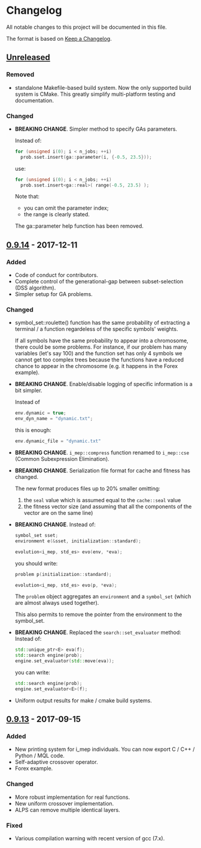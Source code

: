 # Changelog
All notable changes to this project will be documented in this file.

The format is based on [Keep a Changelog](http://keepachangelog.com/en/1.0.0/).

## [Unreleased]

### Removed
- standalone Makefile-based build system. Now the only supported build system is CMake. This greatly simplify multi-platform testing and documentation.

### Changed
- **BREAKING CHANGE**. Simpler method to specify GAs parameters.

  Instead of:
  ```C++
  for (unsigned i(0); i < n_jobs; ++i)
    prob.sset.insert(ga::parameter(i, {-0.5, 23.5}));
  ```

  use:

  ```C++
  for (unsigned i(0); i < n_jobs; ++i)
    prob.sset.insert<ga::real>( range(-0.5, 23.5) );
  ```

  Note that:
  - you can omit the parameter index;
  - the range is clearly stated.

  The ga::parameter help function has been removed.

## [0.9.14] - 2017-12-11

### Added
- Code of conduct for contributors.
- Complete control of the generational-gap between subset-selection (DSS
  algorithm).
- Simpler setup for GA problems.

### Changed
- symbol_set::roulette() function has the same probability of extracting a
  terminal / a function regardeless of the specific symbols' weights.

  If all symbols have the same probability to appear into a chromosome, there
  could be some problems.
  For instance, if our problem has many variables (let's say 100) and the
  function set has only 4 symbols we cannot get too complex trees because the
  functions have a reduced chance to appear in the chromosome (e.g. it
  happens in the Forex example).

- **BREAKING CHANGE**. Enable/disable logging of specific information is a bit
  simpler.

  Instead of
  ```C++
  env.dynamic = true;
  env_dyn_name = "dynamic.txt";
  ```

  this is enough:

  ```C++
  env.dynamic_file = "dynamic.txt"
  ```

- **BREAKING CHANGE**. `i_mep::compress` function renamed to `i_mep::cse`
  (Common Subexpression Elimination).

- **BREAKING CHANGE**. Serialization file format for cache and fitness has
  changed.

  The new format produces files up to 20% smaller omitting:
  1. the `seal` value which is assumed equal to the `cache::seal` value
  2. the fitness vector size (and assuming that all the components of the
     vector are on the same line)

- **BREAKING CHANGE**. Instead of:

  ```C++
  symbol_set sset;
  environment e(&sset, initialization::standard);

  evolution<i_mep, std_es> evo(env, *eva);
  ```

  you should write:

  ```C++
  problem p(initialization::standard);

  evolution<i_mep, std_es> evo(p, *eva);
  ```

  The `problem` object aggregates an `environment` and a `symbol_set` (which
  are almost always used together).

  This also permits to remove the pointer from the environment to the
  symbol_set.

- **BREAKING CHANGE**. Replaced the `search::set_evaluator` method:
  Instead of:

  ```C++
  std::unique_ptr<E> eva(f);
  std::search engine(prob);
  engine.set_evaluator(std::move(eva));
  ```

  you can write:

  ```C++
  std::search engine(prob);
  engine.set_evaluator<E>(f);
  ```

- Uniform output results for make / cmake build systems.


## [0.9.13] - 2017-09-15

### Added
- New printing system for i_mep individuals. You can now export C / C++ / Python / MQL code.
- Self-adaptive crossover operator.
- Forex example.

### Changed
- More robust implementation for real functions.
- New uniform crossover implementation.
- ALPS can remove multiple identical layers.

### Fixed
- Various compilation warning with recent version of gcc (7.x).


[Unreleased]: https://github.com/morinim/vita/compare/v0.9.14...HEAD
[0.9.14]: https://github.com/morinim/vita/compare/v0.9.13...v0.9.14
[0.9.13]: https://github.com/morinim/vita/compare/v0.9.12...v0.9.13
